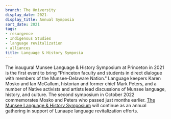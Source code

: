 ```yaml
---
branch: The University
display_date: 2021-
display_title: Annual Symposia
sort_date: 2021
tags:
- resurgence
- Indigenous Studies
- language revitalization
- alliances
title: Language & History Symposia
---
```


The inaugural Munsee Language & History Symposium at Princeton in 2021 is the first event to bring “Princeton faculty and students in direct dialogue with members of the Munsee-Delaware Nation." Language keepers Karen Mosko and Ian McCallum, historian and former chief Mark Peters, and a number of Native activists and artists lead discussions of Munsee language, history, and culture. The second symposium in October 2022 commemorates Mosko and Peters who passed just months earlier. [The Munsee Language & History Symposium](https://effroncenter.princeton.edu/events/2021/munsee-language-symposium) will continue as an annual gathering in support of Lunaape language revitalization efforts. 
